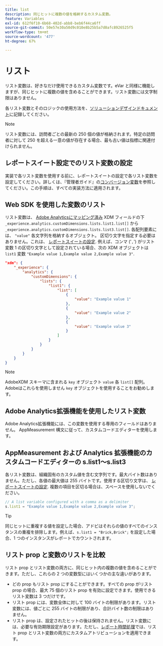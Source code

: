 ```yaml
---
title: list
description: 同じヒットに複数の値を格納するカスタム変数。
feature: Variables
exl-id: 612f6f10-6b68-402d-abb8-beb6f44ca6ff
source-git-commit: 50e57e30a50d9c010e8b25b5a7d0afc8926525f5
workflow-type: tm+mt
source-wordcount: '477'
ht-degree: 67%

---
```


# リスト

リスト変数は、好きなだけ使用できるカスタム変数です。eVar と同様に機能しますが、同じヒットに複数の値を含めることができます。リスト変数には文字制限はありません。

各リスト変数とそのロジックの使用方法を、[ソリューションデザインドキュメント](../../prepare/solution-design.md)に記録してください。

>[!NOTE]
>
> リスト変数には、訪問者ごとの最新の 250 個の値が格納されます。特定の訪問者に対して 250 を超える一意の値が存在する場合、最も古い値は指標に関連付けられません。

## レポートスイート設定でのリスト変数の設定

実装で各リスト変数を使用する前に、レポートスイートの設定で各リスト変数を設定してください。詳しくは、『管理者ガイド』の[コンバージョン変数](/help/admin/admin/conversion-var-admin/list-var-admin.md)を参照してください。この手順は、すべての実装方法に適用されます。

## Web SDK を使用した変数のリスト

リスト変数は、 [Adobe Analyticsにマッピング済み](https://experienceleague.adobe.com/docs/analytics/implementation/aep-edge/variable-mapping.html?lang=ja) XDM フィールドの下 `_experience.analytics.customDimensions.lists.list1.list[]` から `_experience.analytics.customDimensions.lists.list3.list[]`. 各配列要素には、 `"value"` 各文字列を格納するオブジェクト。 区切り文字を指定する必要はありません。これは、 [レポートスイートの設定](/help/admin/admin/conversion-var-admin/list-var-admin.md). 例えば、コンマ (&#39;`,`&#39;) がリスト変数 1 の区切り文字として設定されている場合、次の XDM オブジェクトは `list1` 変数 `"Example value 1,Example value 2,Example value 3"`.

```json
"xdm": {
    "_experience": {
        "analytics": {
            "customDimensions": {
                "lists": {
                    "list1": {
                        "list": [
                            {
                                "value": "Example value 1"
                            },
                            {
                                "value": "Example value 2"
                            },
                            {
                                "value": "Example value 3"
                            }
                        ]
                    }
                }
            }
        }
    }
}
```

>[!NOTE]
>
>AdobeXDM スキーマに含まれる `key` オブジェクト `value` 各 `list[]` 配列。 Adobeはこれらを使用しません `key` オブジェクトを使用することをお勧めします。

## Adobe Analytics拡張機能を使用したリスト変数

Adobe Analytics拡張機能には、この変数を使用する専用のフィールドはありません。 AppMeasurement 構文に従って、カスタムコードエディターを使用します。

## AppMeasurement および Analytics 拡張機能のカスタムコードエディターの s.list1～s.list3

各リスト変数は、組織固有のカスタム値を含む文字列です。最大バイト数はありません。ただし、各値の最大値は 255 バイトです。使用する区切り文字は、 [レポートスイートの設定](/help/admin/admin/conversion-var-admin/list-var-admin.md). 複数の項目を区切る場合は、スペースを使用しないでください。

```js
// A list variable configured with a comma as a delimiter
s.list1 = "Example value 1,Example value 2,Example value 3";
```

>[!TIP]
>
> 同じヒットに重複する値を設定した場合、アドビはそれらの値のすべてのインスタンスの重複を排除します。例えば、`s.list1 = "Brick,Brick";` を設定した場合、1 つのインスタンスがレポートでカウントされます。

## リスト prop と変数のリストを比較

リスト prop とリスト変数の両方に、同じヒット内の複数の値を含めることができます。ただし、これらの 2 つの変数型にはいくつかの主な違いがあります。

* どの prop もリスト prop にすることができます。すべての prop がリスト prop の場合、最大 75 個のリスト prop を有効に設定できます。使用できるリスト変数は 3 つだけです。
* リスト prop には、変数全体に対して 100 バイトの制限があります。リスト変数には、値ごとに 255 バイトの制限があり、合計バイト数の制限はありません。
* リスト prop は、設定されたヒットの後は保持されません。リスト変数には、必要な有効期限設定があります。ただし、[レポート時間処理](/help/components/vrs/vrs-report-time-processing.md)では、リスト prop とリスト変数の両方にカスタムアトリビューションを適用できます。
